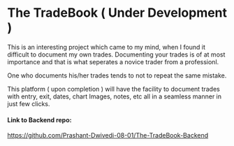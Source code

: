 # The TradeBook ( Under Development )

This is an interesting project which came to my mind, when I found it difficult to document my own trades. Documenting your trades is of at most importance and that is what seperates a novice trader from a professionl.

One who documents his/her trades tends to not to repeat the same mistake.

This platform ( upon completion ) will have the facility to document trades with entry, exit, dates, chart Images, notes, etc all in a seamless manner in just few clicks.


#### Link to Backend repo:
https://github.com/Prashant-Dwivedi-08-01/The-TradeBook-Backend
